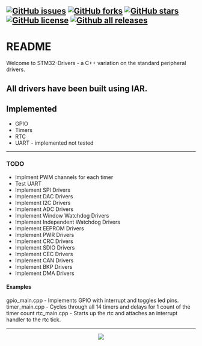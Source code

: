 [![GitHub issues](https://img.shields.io/github/issues/Gigaclank/STM-Drivers.svg?style=popout)](https://github.com/Gigaclank/STM-Drivers/issues)
[![GitHub forks](https://img.shields.io/github/forks/Gigaclank/STM-Drivers.svg?style=popout)](https://github.com/Gigaclank/STM-Drivers/network)
[![GitHub stars](https://img.shields.io/github/stars/Gigaclank/STM-Drivers.svg?style=popout)](https://github.com/Gigaclank/STM-Drivers/stargazers)
[![GitHub license](https://img.shields.io/github/license/Gigaclank/STM-Drivers.svg?style=popout)](https://github.com/Gigaclank/STM-Drivers/blob/master/LICENSE.txt)
[![Github all releases](https://img.shields.io/github/downloads/Gigaclank/STM-Drivers/total.svg)](https://github.com/Gigaclank/STM-Drivers)
---
# README #
Welcome to STM32-Drivers - a C++ variation on the standard peripheral drivers. 

All drivers have been built using IAR.
---
## Implemented ##
* GPIO 
* Timers
* RTC
* UART - implemented not tested


---
### TODO ###
* Implment PWM channels for each timer
* Test UART
* Implement SPI Drivers
* Implement DAC Drivers
* Implement I2C Drivers
* Implement ADC Drivers
* Implement Window Watchdog Drivers
* Implement Independent Watchdog Drivers
* Implement EEPROM Drivers
* Implement PWR Drivers
* Implement CRC Drivers
* Implement SDIO Drivers
* Implement CEC Drivers
* Implement CAN Drivers
* Implement BKP Drivers
* Implement DMA Drivers

#### Examples ####
gpio_main.cpp   - Implements GPIO with interrupt and toggles led pins.
timer_main.cpp  - Cycles through all 14 timers and delays for 1 count of the timer count
rtc_main.cpp    - Starts up the rtc and attaches an interrupt handler to the rtc tick.

---
<p align="center" z-index = "-1">
  <img src="https://avatars2.githubusercontent.com/u/12459794?s=200&v=4"/>
</p>